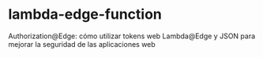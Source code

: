 # lambda-edge-function
Authorization@Edge: cómo utilizar tokens web Lambda@Edge y JSON para mejorar la seguridad de las aplicaciones web

